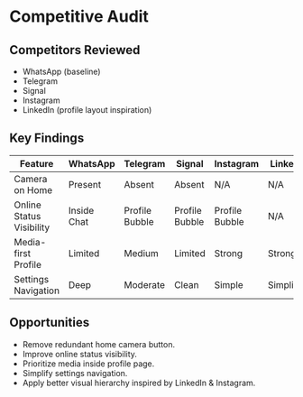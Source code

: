 # Competitive Audit

## Competitors Reviewed

- WhatsApp (baseline)
- Telegram
- Signal
- Instagram
- LinkedIn (profile layout inspiration)

## Key Findings

| Feature                  | WhatsApp    | Telegram          | Signal         | Instagram       | LinkedIn   |
|--------------------------|-------------|-------------------|----------------|-----------------|------------|  
| Camera on Home           | Present     | Absent            | Absent         | N/A             | N/A        |
| Online Status Visibility | Inside Chat | Profile Bubble    | Profile Bubble | Profile Bubble  | N/A        |
| Media-first Profile      | Limited     | Medium            | Limited        | Strong          | Strong     |
| Settings Navigation      | Deep        | Moderate          | Clean          | Simple          | Simplified |

## Opportunities

- Remove redundant home camera button.
- Improve online status visibility.
- Prioritize media inside profile page.
- Simplify settings navigation.
- Apply better visual hierarchy inspired by LinkedIn & Instagram.
